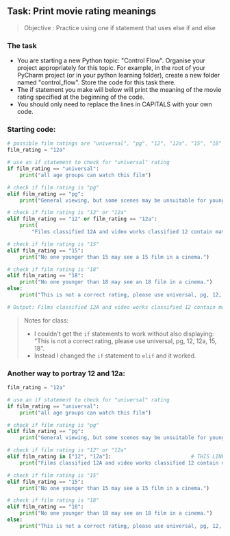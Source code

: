 ## Task: Print movie rating meanings 

> Objective : Practice using one if statement that uses else if and else 

### The task
* You are starting a new Python topic: "Control Flow". Organise your project appropriately for this topic. For example, in the root of your PyCharm project (or in your python learning folder), create a new folder named "control_flow". Store the code for this task there.
* The if statement you make will below will print the meaning of the movie rating specified at the beginning of the code. 
* You should only need to replace the lines in CAPITALS with your own code. 

### Starting code: 
```python
# possible film ratings are "universal", "pg", "12", "12a", "15", "18" 
film_rating = "12a"

# use an if statement to check for "universal" rating
if film_rating == "universal":
    print("all age groups can watch this film")

# check if film rating is "pg"
elif film_rating == "pg":
    print("General viewing, but some scenes may be unsuitable for young children.")

# check if film rating is "12" or "12a"
elif film_rating == "12" or film_rating == "12a":
    print(
        "Films classified 12A and video works classified 12 contain material that is not generally suitable for children aged under 12. No one younger than 12 may see a 12A film in a cinema unless accompanied by an adult.")

# check if film rating is "15"
elif film_rating == "15":
    print("No one younger than 15 may see a 15 film in a cinema.")

# check if film rating is "18"
elif film_rating == "18":
    print("No one younger than 18 may see an 18 film in a cinema.")
else:
    print("This is not a correct rating, please use universal, pg, 12, 12a, 15, 18")

# Output: Films classified 12A and video works classified 12 contain material that is not generally suitable for children aged under 12. No one younger than 12 may see a 12A film in a cinema unless accompanied by an adult.
```
> Notes for class:
> * I couldn't get the `if` statements to work without also displaying: "This is not a correct rating, please use universal, pg, 12, 12a, 15, 18".
> * Instead I changed the `if` statement to `elif` and it worked.

### Another way to portray 12 and 12a:
```python
film_rating = "12a"

# use an if statement to check for "universal" rating
if film_rating == "universal":
    print("all age groups can watch this film")

# check if film rating is "pg"
elif film_rating == "pg":
    print("General viewing, but some scenes may be unsuitable for young children.")

# check if film rating is "12" or "12a"
elif film_rating in ["12", "12a"]:                          # THIS LINE HERE.
    print("Films classified 12A and video works classified 12 contain material that is not generally suitable for children aged under 12. No one younger than 12 may see a 12A film in a cinema unless accompanied by an adult.")

# check if film rating is "15"
elif film_rating == "15":
    print("No one younger than 15 may see a 15 film in a cinema.")

# check if film rating is "18"
elif film_rating == "18":
    print("No one younger than 18 may see an 18 film in a cinema.")
else:
    print("This is not a correct rating, please use universal, pg, 12, 12a, 15, 18")

```